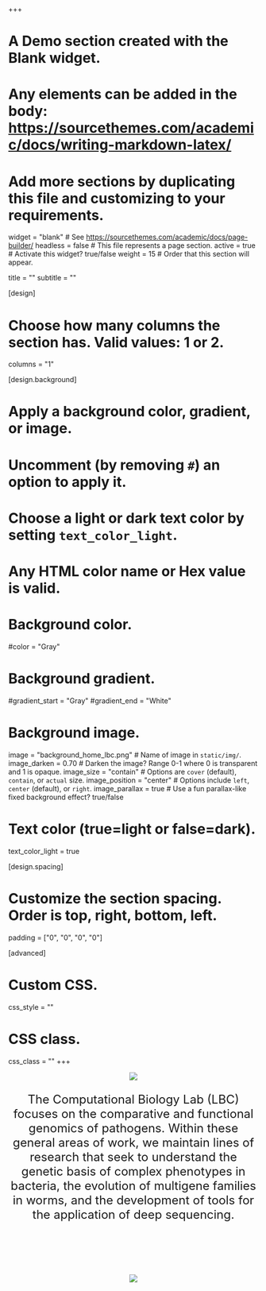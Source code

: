 +++
# A Demo section created with the Blank widget.
# Any elements can be added in the body: https://sourcethemes.com/academic/docs/writing-markdown-latex/
# Add more sections by duplicating this file and customizing to your requirements.

widget = "blank"  # See https://sourcethemes.com/academic/docs/page-builder/
headless = false  # This file represents a page section.
active = true  # Activate this widget? true/false
weight = 15  # Order that this section will appear.

title = ""
subtitle = ""

[design]
  # Choose how many columns the section has. Valid values: 1 or 2.
  columns = "1"

[design.background]
  # Apply a background color, gradient, or image.
  #   Uncomment (by removing `#`) an option to apply it.
  #   Choose a light or dark text color by setting `text_color_light`.
  #   Any HTML color name or Hex value is valid.

  # Background color.
   #color = "Gray"
  
  # Background gradient.
   #gradient_start = "Gray"
   #gradient_end = "White"
  
  # Background image.
  image = "background_home_lbc.png"  # Name of image in `static/img/`.
  image_darken = 0.70  # Darken the image? Range 0-1 where 0 is transparent and 1 is opaque.
  image_size = "contain"  #  Options are `cover` (default), `contain`, or `actual` size.
  image_position = "center"  # Options include `left`, `center` (default), or `right`.
  image_parallax = true  # Use a fun parallax-like fixed background effect? true/false

  # Text color (true=light or false=dark).
  text_color_light = true

[design.spacing]
  # Customize the section spacing. Order is top, right, bottom, left.
  padding = ["0", "0", "0", "0"]

[advanced]
 # Custom CSS. 
 css_style = ""
 
 # CSS class.
 css_class = ""
+++

<center>

![](img/cabezal_pagina_lbc_blanco_tercero.png)

</center>
<center>
<font size="5">

The Computational Biology Lab (LBC) focuses on the comparative and functional genomics of pathogens. Within these general areas of work, we maintain lines of research that seek to understand the genetic basis of complex phenotypes in bacteria, the evolution of multigene families in worms, and the development of tools for the application of deep sequencing.

</font>
</center>

<br>
<br>
<br>
<br>

<center>

![](img/cabezal_ddbt.jpg)

</center>